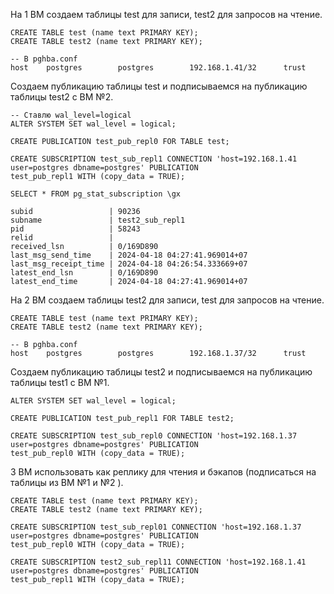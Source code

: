 На 1 ВМ создаем таблицы test для записи, test2 для запросов на чтение.

```
CREATE TABLE test (name text PRIMARY KEY);
CREATE TABLE test2 (name text PRIMARY KEY);
```
```
-- В pghba.conf
host    postgres        postgres        192.168.1.41/32      trust
```

Создаем публикацию таблицы test и подписываемся на публикацию таблицы test2 с ВМ №2.
```
-- Ставлю wal_level=logical
ALTER SYSTEM SET wal_level = logical;

CREATE PUBLICATION test_pub_repl0 FOR TABLE test;

CREATE SUBSCRIPTION test_sub_repl1 CONNECTION 'host=192.168.1.41 user=postgres dbname=postgres' PUBLICATION
test_pub_repl1 WITH (copy_data = TRUE);
```

```
SELECT * FROM pg_stat_subscription \gx

subid                 | 90236
subname               | test2_sub_repl1
pid                   | 58243
relid                 | 
received_lsn          | 0/169D890
last_msg_send_time    | 2024-04-18 04:27:41.969014+07
last_msg_receipt_time | 2024-04-18 04:26:54.333669+07
latest_end_lsn        | 0/169D890
latest_end_time       | 2024-04-18 04:27:41.969014+07
```

На 2 ВМ создаем таблицы test2 для записи, test для запросов на чтение.

```
CREATE TABLE test (name text PRIMARY KEY);
CREATE TABLE test2 (name text PRIMARY KEY);
```
```
-- В pghba.conf
host    postgres        postgres        192.168.1.37/32      trust
```

Создаем публикацию таблицы test2 и подписываемся на публикацию таблицы test1 с ВМ №1.

```
ALTER SYSTEM SET wal_level = logical;

CREATE PUBLICATION test_pub_repl1 FOR TABLE test2;

CREATE SUBSCRIPTION test_sub_repl0 CONNECTION 'host=192.168.1.37 user=postgres dbname=postgres' PUBLICATION
test_pub_repl0 WITH (copy_data = TRUE);
```

3 ВМ использовать как реплику для чтения и бэкапов (подписаться на таблицы из ВМ №1 и №2 ).

```
CREATE TABLE test (name text PRIMARY KEY);
CREATE TABLE test2 (name text PRIMARY KEY);

CREATE SUBSCRIPTION test_sub_repl01 CONNECTION 'host=192.168.1.37 user=postgres dbname=postgres' PUBLICATION
test_pub_repl0 WITH (copy_data = TRUE);

CREATE SUBSCRIPTION test2_sub_repl11 CONNECTION 'host=192.168.1.41 user=postgres dbname=postgres' PUBLICATION
test_pub_repl1 WITH (copy_data = TRUE);
```

